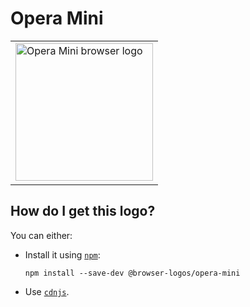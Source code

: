 # Opera Mini

<table>
    <tr height=230>
        <td>
            <a href="https://github.com/alrra/browser-logos/tree/cff2532e719e28be4ed0b313bcd72fa979df1053/src/opera-mini">
                <img width=220 src="https://raw.githubusercontent.com/alrra/browser-logos/cff2532e719e28be4ed0b313bcd72fa979df1053/src/opera-mini/opera-mini_512x512.png" alt="Opera Mini browser logo">
            </a>
        </td>
    </tr>
</table>

## How do I get this logo?

You can either:

* Install it using [`npm`][npm]:

  `npm install --save-dev @browser-logos/opera-mini`

* Use [`cdnjs`][cdnjs].

<!-- Link labels: -->

[cdnjs]: https://cdnjs.com/libraries/browser-logos
[npm]: https://www.npmjs.com/
